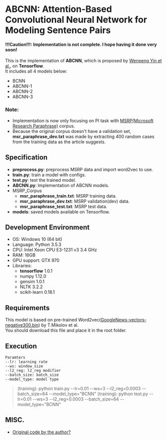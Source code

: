 
# ABCNN: Attention-Based Convolutional Neural Network for Modeling Sentence Pairs

#### !!!Caution!!!: Implementation is not complete. I hope having it done very soon!

This is the implementation of **ABCNN**, which is proposed by [Wenpeng Yin et al.](https://arxiv.org/pdf/1512.05193.pdf), on **Tensorflow**.  
It includes all 4 models below:
- BCNN
- ABCNN-1
- ABCNN-2
- ABCNN-3

### Note:
- Implementation is now only focusing on PI task with [MSRP(Microsoft Research Paraphrase)](https://www.microsoft.com/en-us/download/details.aspx?id=52398) corpus.  
- Because the original corpus doesn't have a validation set, **msr_paraphrase_dev.txt** was made by extracting 400 random cases from the training data as the article suggests.

## Specification
- **preprocess.py**: preprocess MSRP data and import word2vec to use.
- **train.py**: train a model with configs.
- **test.py**: test the trained model.
- **ABCNN.py**: Implementation of ABCNN models.
- MSRP_Corpus
    - **msr_paraphrase_train.txt**: MSRP training data.
    - **msr_paraphrase_dev.txt**: MSRP validation(dev) data.
    - **msr_paraphrase_test.txt**: MSRP test data.
- **models**: saved models available on Tensorflow.

## Development Environment
- OS: Windows 10 (64 bit)
- Language: Python 3.5.3
- CPU: Intel Xeon CPU E3-1231 v3 3.4 GHz
- RAM: 16GB
- GPU support: GTX 970
- Libraries:
    - **tensorflow** 1.0.1
    - numpy 1.12.0
    - gensim 1.0.1
    - NLTK 3.2.2
    - scikit-learn 0.18.1

## Requirements

This model is based on pre-trained Word2vec([GoogleNews-vectors-negative300.bin](https://drive.google.com/uc?id=0B7XkCwpI5KDYNlNUTTlSS21pQmM&export=download)) by T.Mikolov et al.  
You should download this file and place it in the root folder.


## Execution

    Paramters
    --lr: learning rate
    --ws: window_size
    --l2_reg: l2_reg modifier
    --batch_size: batch_size
    --model_type: model type

> (training): python train.py --lr=0.01 --ws=3 --l2_reg=0.0003 --batch_size=64 --model_type="BCNN"
> (training): python test.py --lr=0.01 --ws=3 --l2_reg=0.0003 --batch_size=64 --model_type="BCNN"

## MISC.
- [Original code by the author?](https://github.com/yinwenpeng/Answer_Selection/tree/master/src)
